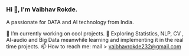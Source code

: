 ### Hi 👋, I'm  Vaibhav Rokde.

A passionate for DATA and AI technology from India.

🔭 I’m currently working on cool projects.
🌱 Exploring Statistics, NLP, CV , AI-audio and Big Data 
      meanwhile learning and implementing it in the real time 
      projects.
📫 How to reach me: mail > vaibhavrokde232@gmail.com

<!--
**vaibhav-rokde/vaibhav-rokde** is a ✨ _special_ ✨ repository because its `README.md` (this file) appears on your GitHub profile.

Here are some ideas to get you started:

🔭 I’m currently working on cool projects.
🌱  Exploring Statistics, NLP, CV , AI-audio and Big Data meanwhile learning and implementing it in the real time projects.
- 👯 I’m looking to collaborate on ...
- 🤔 I’m looking for help with ...
- 💬 Ask me about ...
- 📫 How to reach me: ...
- 😄 Pronouns: ...
- ⚡ Fun fact: ...
-->
